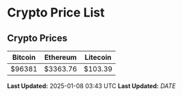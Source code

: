 # Crypto Price List

## Crypto Prices
| Bitcoin | Ethereum | Litecoin |
| ------- | -------- | -------- |
| $96381 | $3363.76 | $103.39 |
**Last Updated:** 2025-01-08 03:43 UTC
**Last Updated:** $DATE$
